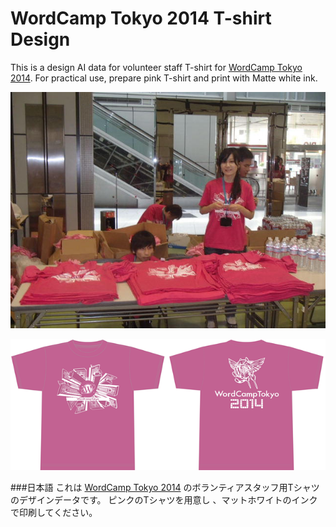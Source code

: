 WordCamp Tokyo 2014 T-shirt Design
====
This is a design AI data for volunteer staff T-shirt for [WordCamp Tokyo 2014](http://2014.tokyo.wordcamp.org/).
For practical use, prepare pink T-shirt and print with Matte white ink.

![usage sample](sample/15617159176_672e840c0d_z.jpg)  

![usage sample](sample/T-shirt.png)

###日本語
これは [WordCamp Tokyo 2014](http://2014.tokyo.wordcamp.org/) のボランティアスタッフ用Tシャツのデザインデータです。
ピンクのTシャツを用意し
、マットホワイトのインクで印刷してください。
